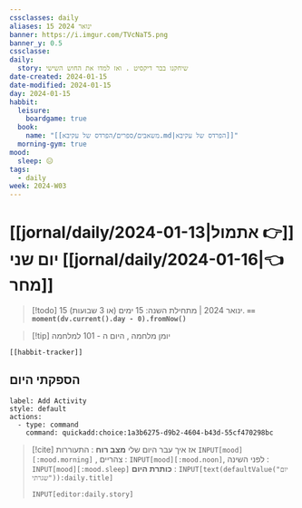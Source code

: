 ```yaml
---
cssclasses: daily
aliases: 15 ינואר 2024
banner: https://i.imgur.com/TVcNaT5.png
banner_y: 0.5
cssclasse: 
daily:
  story: שיחקנו בבר דיקסיט . ואז למדו את החוש השישי
date-created: 2024-01-15
date-modified: 2024-01-15
day: 2024-01-15
habbit:
  leisure:
    boardgame: true
  book:
    name: "[[משאבים/ספרים/הפרדס של עקיבא.md|הפרדס של עקיבא]]"
  morning-gym: true
mood:
  sleep: 😑
tags:
  - daily
week: 2024-W03
---
```


# [[jornal/daily/2024-01-13|אתמול 👉]] יום שני [[jornal/daily/2024-01-16|👈 מחר]]

> [!todo]  15 ינואר 2024 | מתחילת השנה: 15 ימים (או 3 שבועות). **`== moment(dv.current().day - 0).fromNow()`**

> [!tip]  יומן מלחמה , היום ה - 101 למלחמה

```meta-bind-embed
[[habbit-tracker]]
```

## הספקתי היום

```meta-bind-button
label: Add Activity
style: default
actions: 
  - type: command
    command: quickadd:choice:1a3b6275-d9b2-4604-b43d-55cf470298bc

```

> [!cite] אז איך עבר היום שלי
> **מצב רוח** :  התעוררות `INPUT[mood][:mood.morning]` , צהריים : `INPUT[mood][:mood.noon]`,  לפני השינה :  `INPUT[mood][:mood.sleep]`
> **כותרת היום** : `INPUT[text(defaultValue("יום שגרתי")):daily.title]`
> ```meta-bind
> INPUT[editor:daily.story]
> ```
